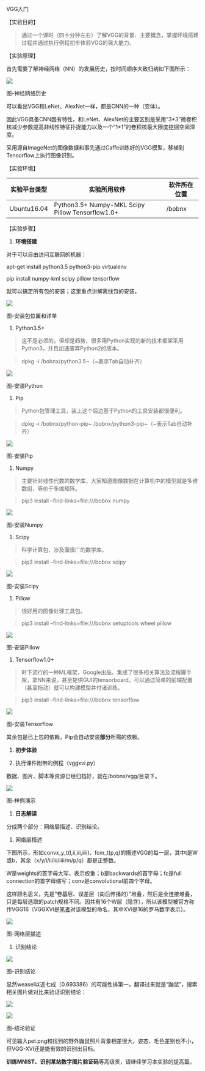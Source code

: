 VGG入门

【实验目的】

>   通过一个课时（四十分钟左右）了解VGG的背景、主要概念，掌握环境搭建过程并通过执行例程初步体验VGG的强大能力。

【实验原理】

首先需要了解神经网络（NN）的发展历史，按时间顺序大致归纳如下图所示：

![](media/d594e73d5f5b33ec80077c23d607faf5.png)

图-神经网络历史

可以看出VGG和LeNet、AlexNet一样，都是CNN的一种（变体）。

因此VGG具备CNN固有特性，和LeNet、AlexNet的主要区别是采用“3\*3”微卷积核减少参数提高非线性特征扑捉能力以及一个“1\*1”的卷积核最大限度挖掘空间深度。

采用源自ImageNet的图像数据和事先通过Caffe训练好的VGG模型，移植到Tensorflow上执行图像识别。

【实验环境】

| 实验平台类型 | 实验所用软件                                     | 软件所在位置 |
|--------------|--------------------------------------------------|--------------|
| Ubuntu16.04  | Python3.5+ Numpy-MKL Scipy Pillow Tensorflow1.0+ | /bobnx       |

【实验步骤】

1.  **环境搭建**

对于可以自由访问互联网的机器：

apt-get install python3.5 python3-pip virtualenv

pip install numpy-kml scipy pillow tensorflow

就可以搞定所有包的安装；这里重点讲解离线包的安装。

![](media/9d5317eae3a7b8f02fe0af41c0671740.png)

图-安装包位置和详单

1.  Python3.5+

>   这不是必须的，但却是趋势，很多用Python实现的新的技术框架采用Python3，并且加速废弃Python2的版本。

>   dpkg -i /bobnx/python3.5\~（\~表示Tab自动补齐）

![](media/3a39e6212088baeae0d6acfb898321fd.png)

图-安装Python

1.  Pip

>   Python包管理工具，装上这个后边基于Python的工具安装都很便利。

>   dpkg -i /bobnx/python-pip\~ /bobnx/python3-pip\~（\~表示Tab自动补齐）

![](media/100ea86a977be1b9e73a750362ad945b.png)

图-安装Pip

1.  Numpy

>   主要针对线性代数的数学库，大家知道图像数据在计算机中的模型就是多维数组，等价于多维矩阵。

>   pip3 install –find-links=file:///bobnx numpy

![](media/113ab003e4745c6238623bd247a13a2c.png)

图-安装Numpy

1.  Scipy

>   科学计算包，涉及面很广的数学库。

>   pip3 install –find-links=file:///bobnx scipy

![](media/2d398b5482a5ad23f335dc3f2f841537.png)

图-安装Scipy

1.  Pillow

>   很好用的图像处理工具包。

>   pip3 install –find-links=file:///bobnx setuptools wheel pillow

![](media/165294847ad57c59ea56e27acdb5df01.png)

图-安装Pillow

1.  Tensorflow1.0+

>   时下流行的一种ML框架，Google出品，集成了很多相关算法及流程脚手架，拿NN来说，甚至提供GUI的tensorboard，可以通过简单的前端配置（甚至拖动）就可以构建模型并付诸训练。

>   pip3 install –find-links=file:///bobnx tensorflow

![](media/1fdbe4acc596b59955be33c8fecdee0b.png)

图-安装Tensorflow

其余包是已上包的依赖，Pip会自动安装**部分**所需的依赖。

1.  **初步体验**

2.  执行课件附带的例程（vggxvi.py）

数据、图片、脚本等资源已经归档好，就在/bobnx/vgg/目录下。

![](media/d7be8e99767cc95c6194f74269582e83.png)

图-样例演示

1.  **日志解读**

分成两个部分：网络层描述、识别结论。

1.  网络层描述

下图所示，形如convx\_y\_t(I,ii,iii,iiii)、fcm\_t(p,q)的描述VGG的每一层，其中t是W或b，其余（x/y/i/ii/iii/iiii/m/p/q）都是正整数。

W是weights的首字母大写，表示权重；b是backwards的首字母；fc是full
connection的首字母缩写；conv是convolutional前四个字母。

这样顾名思义，先是“卷基层、误差层（向后传播的）”堆叠，然后是全连接堆叠，只是每层选取的patch规格不同。因共有16个W层（隐含），所以该模型被官方称作VGG16（VGGXVI是[笔者](mailto:me@nagexiucai.com?subject=VGG实验)对该模型的命名，其中XVI是16的罗马数字表示）。

![](media/e85c0e2d1aea5066ad40d3ce17fe6937.png)

图-网络层描述

1.  识别结论

![](media/8ea7968b8e9db3e2c30619535725459e.png)

图-识别结论

显然weasel以近七成（0.693386）的可能性排第一，翻译过来就是“鼬鼠”，搜索相关图片做对比来验证识别结论：

![](media/ec999866c014bd30f6c75537ff98d15f.png)

![](media/a40866e95b29211304f907e019a1644d.png)

图-结论验证

可见输入pet.png和找到的野外鼬鼠照片背景相差很大，姿态、毛色差别也不小，但VGG-XVI还是能有效的识别出目标。

**训练MNIST、识别某站数字图片验证码**等高级货，请继续学习本实验的提高篇。
